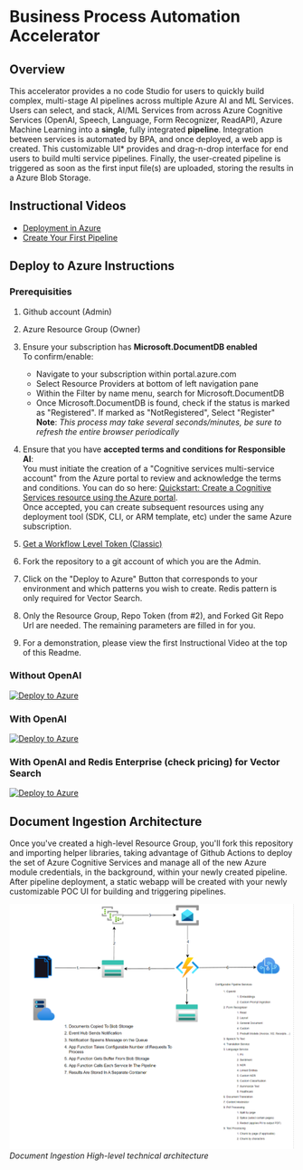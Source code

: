 # Business Process Automation Accelerator

## Overview

This accelerator provides a no code Studio for users to quickly build complex, multi-stage AI pipelines across multiple Azure AI and ML Services.  Users can select, and stack, AI/ML Services from across Azure Cognitive Services (OpenAI, Speech, Language, Form Recognizer, ReadAPI), Azure Machine Learning into a **single**, fully integrated **pipeline**. Integration between services is automated by BPA, and once deployed, a web app is created. This customizable UI&ast; provides and drag-n-drop interface for end users to build multi service pipelines. Finally, the user-created pipeline is triggered as soon as the first input file(s) are uploaded, storing the results in a Azure Blob Storage.

## Instructional Videos
- [Deployment in Azure](https://bpasource.blob.core.windows.net/source/VideoSeries/Deploy.mp4?sv=2020-04-08&st=2023-03-10T15%3A54%3A39Z&se=2026-06-12T14%3A54%3A00Z&sr=b&sp=r&sig=chMcBfD%2Foc2E05Od8xNkbWprWxHIIc7ApDbVazk2%2BO8%3D)
- [Create Your First Pipeline](https://bpasource.blob.core.windows.net/source/VideoSeries/first%20pipeline-20230310_122701-Meeting%20Recording.mp4?sv=2020-04-08&st=2023-03-10T17%3A51%3A01Z&se=2025-01-16T17%3A51%3A00Z&sr=b&sp=r&sig=Jz8PdJAWkLXnN3QqxEnXogRHtN55FC8emHZoic9TGEE%3D)

## Deploy to Azure Instructions

### Prerequisities
1. Github account (Admin)
2. Azure Resource Group (Owner)
3. Ensure your subscription has **Microsoft.DocumentDB enabled**  
To confirm/enable:  
      - Navigate to your subscription within portal.azure.com  
      - Select Resource Providers at bottom of left navigation pane  
      - Within the Filter by name menu, search for Microsoft.DocumentDB  
      - Once Microsoft.DocumentDB is found, check if the status is marked as "Registered". If marked as "NotRegistered", Select "Register"  
      **Note**: *This process may take several seconds/minutes, be sure to refresh the entire browser periodically*
4. Ensure that you have **accepted terms and conditions for Responsible AI**:  
You must initiate the creation of a "Cognitive services multi-service account" from the Azure portal to review and acknowledge the terms and conditions. You can do so here: [Quickstart: Create a Cognitive Services resource using the Azure portal](https://docs.microsoft.com/en-us/azure/cognitive-services/cognitive-services-apis-create-account?tabs=multiservice%2Cwindows).  
Once accepted, you can create subsequent resources using any deployment tool (SDK, CLI, or ARM template, etc) under the same Azure subscription.

1. [Get a Workflow Level Token (Classic)](https://docs.github.com/en/authentication/keeping-your-account-and-data-secure/creating-a-personal-access-token)
2. Fork the repository to a git account of which you are the Admin.
3. Click on the "Deploy to Azure" Button that corresponds to your environment and which patterns you wish to create.  Redis pattern is only required for Vector Search.
4. Only the Resource Group, Repo Token (from #2), and Forked Git Repo Url are needed.  The remaining parameters are filled in for you.
5. For a demonstration, please view the first Instructional Video at the top of this Readme.

### Without OpenAI
[![Deploy to Azure](https://aka.ms/deploytoazurebutton)](https://portal.azure.com/#create/Microsoft.Template/uri/https%3A%2F%2Fraw.githubusercontent.com%2FAzure%2Fbusiness-process-automation%2Fmain%2Ftemplates%2Foneclick.json)

### With OpenAI
[![Deploy to Azure](https://aka.ms/deploytoazurebutton)](https://portal.azure.com/#create/Microsoft.Template/uri/https%3A%2F%2Fraw.githubusercontent.com%2FAzure%2Fbusiness-process-automation%2Fmain%2Ftemplates%2Foneclickoai.json)

### With OpenAI and Redis Enterprise (check pricing) for Vector Search
[![Deploy to Azure](https://aka.ms/deploytoazurebutton)](https://portal.azure.com/#create/Microsoft.Template/uri/https%3A%2F%2Fraw.githubusercontent.com%2FAzure%2Fbusiness-process-automation%2Fmain%2Ftemplates%2Foneclickoairedis.json)

## Document Ingestion Architecture
Once you've created a high-level Resource Group, you'll fork this repository and importing helper libraries, taking advantage of Github Actions to deploy the set of Azure Cognitive Services and manage all of the new Azure module credentials, in the background, within your newly created pipeline. After pipeline deployment, a static webapp will be created with your newly customizable POC UI for building and triggering pipelines.

![](images/architecture_white.png)  
*Document Ingestion High-level technical architecture*  


  
 
